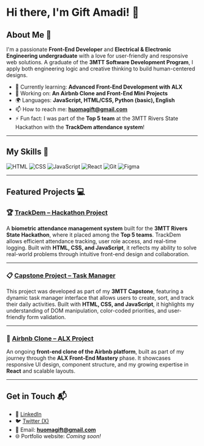 # Hi there, I'm **Gift Amadi**! 👋

## About Me 🚀

I'm a passionate **Front-End Developer** and **Electrical & Electronic Engineering undergraduate** with a love for user-friendly and responsive web solutions. A graduate of the **3MTT Software Development Program**, I apply both engineering logic and creative thinking to build human-centered designs.

* 🌱 Currently learning: **Advanced Front-End Development with ALX**
* 🔭 Working on: **An Airbnb Clone and Front-End Mini Projects**
* 🌍 Languages: **JavaScript, HTML/CSS, Python (basic), English**
* 📫 How to reach me: **[huomagift@gmail.com](mailto:huomagift@gmail.com)**
* ⚡ Fun fact: I was part of the **Top 5 team** at the 3MTT Rivers State Hackathon with the **TrackDem attendance system**!

---

## My Skills 🧠

![HTML](https://img.shields.io/badge/-HTML-E34F26?style=flat-square\&logo=html5\&logoColor=white)
![CSS](https://img.shields.io/badge/-CSS-1572B6?style=flat-square\&logo=css3\&logoColor=white)
![JavaScript](https://img.shields.io/badge/-JavaScript-F7DF1E?style=flat-square\&logo=javascript\&logoColor=black)
![React](https://img.shields.io/badge/-React-61DAFB?style=flat-square\&logo=react\&logoColor=black)
![Git](https://img.shields.io/badge/-Git-F05032?style=flat-square\&logo=git\&logoColor=white)
![Figma](https://img.shields.io/badge/-Figma-F24E1E?style=flat-square\&logo=figma\&logoColor=white)

---

## Featured Projects 💻

### 🏆 [TrackDem – Hackathon Project](https://github.com/uabochi/BioAttendance-Frontend)

A **biometric attendance management system** built for the **3MTT Rivers State Hackathon**, where it placed among the **Top 5 teams**. TrackDem allows efficient attendance tracking, user role access, and real-time logging. Built with **HTML, CSS, and JavaScript**, it reflects my ability to solve real-world problems through intuitive front-end design and collaboration.

---

### 📋 [Capstone Project – Task Manager](https://github.com/Huomagift/Capstone)

This project was developed as part of my **3MTT Capstone**, featuring a dynamic task manager interface that allows users to create, sort, and track their daily activities. Built with **HTML, CSS, and JavaScript**, it highlights my understanding of DOM manipulation, color-coded priorities, and user-friendly form validation.

---

### 🏡 [Airbnb Clone – ALX Project](https://github.com/Huomagift/airbnb-clone-project)

An ongoing **front-end clone of the Airbnb platform**, built as part of my journey through the **ALX Front-End Mastery** phase. It showcases responsive UI design, component structure, and my growing expertise in **React** and scalable layouts.

---

## Get in Touch 📬

* 💼 [LinkedIn](https://www.linkedin.com/in/gift-amadi-05171a2b9/)
* 🐦 [Twitter (X)](https://x.com/huomagift)
* 📧 Email: **[huomagift@gmail.com](mailto:huomagift@gmail.com)**
* 🌐 Portfolio website: *Coming soon!*

<!--
**Huomagift/Huomagift** is a ✨ _special_ ✨ repository because its `README.md` (this file) appears on your GitHub profile.

Here are some ideas to get you started:

- 🔭 I’m currently working on ...
- 🌱 I’m currently learning ...
- 👯 I’m looking to collaborate on ...
- 🤔 I’m looking for help with ...
- 💬 Ask me about ...
- 📫 How to reach me: ...
- 😄 Pronouns: ...
- ⚡ Fun fact: ...
-->
